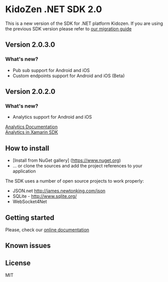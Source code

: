 # KidoZen .NET SDK 2.0
This is a new version of the SDK for .NET platform Kidozen. If you are using the previous SDK version please refer to [our migration guide](http://docs.kidozen.com/xamarin-sdk-vnext-migration-guide/)

## Version 2.0.3.0
### What's new?
- Pub sub support for Android and iOS
- Custom endpoints support for Android and iOS (Beta)

## Version 2.0.2.0
### What's new?
- Analytics support for Android and iOS
 
[Analytics Documentation](http://docs.kidozen.com/analytics/)  
[Analytics in Xamarin SDK](http://docs.kidozen.com/analytics-in-xamarin-sdk/)

## How to install
 - [Install from NuGet gallery] (https://www.nuget.org) 
 - ... or clone the sources and add the project references to your application
  
The SDK uses a number of open source projects to work properly:

* JSON.net http://james.newtonking.com/json
* SQLite - http://www.sqlite.org/
* WebSocket4Net


## Getting started 
Please, check our [online documentation](http://docs.kidozen.com/)  

## Known issues

License
----

MIT

